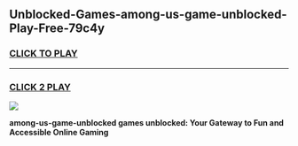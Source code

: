 
## Unblocked-Games-among-us-game-unblocked-Play-Free-79c4y
<h3>
<a href="https://premium76.site?title=among-us-game-unblocked&ref=15A">CLICK TO PLAY</a></h3>
<hr>

<h3>
<a href="https://premium76.site?title=among-us-game-unblocked&ref=15A">CLICK 2 PLAY</a>
  
</h3>

<a href="https://premium76.site?title=among-us-game-unblocked&ref=15A"><img src="https://clearcache.store/games.png"></a>


**among-us-game-unblocked games unblocked: Your Gateway to Fun and Accessible Online Gaming**
